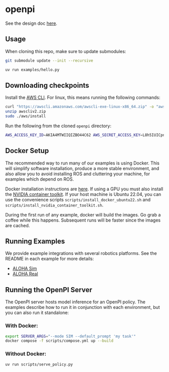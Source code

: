 # openpi

See the design doc [here](https://docs.google.com/document/d/1ykjuV0GjuaYGzhppasmGlldJ5TOA-UCETBHKoxeoyqw/edit).

## Usage

When cloning this repo, make sure to update submodules:

```bash
git submodule update --init --recursive
```

```bash
uv run examples/hello.py
```

## Downloading checkpoints

Install the [AWS CLI](https://docs.aws.amazon.com/cli/latest/userguide/getting-started-install.html). For linux, this means running the following commands:

```bash
curl "https://awscli.amazonaws.com/awscli-exe-linux-x86_64.zip" -o "awscliv2.zip"
unzip awscliv2.zip
sudo ./aws/install
```

Run the following from the cloned `openpi` directory:

```bash
AWS_ACCESS_KEY_ID=AKIA4MTWIIQIZBO44C62 AWS_SECRET_ACCESS_KEY=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 aws s3 sync s3://openpi-assets/checkpoints/pi0_base ./checkpoints/pi0_base
```

## Docker Setup

The recommended way to run many of our examples is using Docker. This will simplify software installation, produce a more stable environment, and also
allow you to avoid installing ROS and cluttering your machine, for examples which depend on ROS.

Docker installation instructions are [here](https://docs.docker.com/engine/install/). If using a GPU you must also install the [NVIDIA container toolkit](https://docs.nvidia.com/datacenter/cloud-native/container-toolkit/latest/install-guide.html). If your host machine is Ubuntu 22.04, you can use the convenience scripts `scripts/install_docker_ubuntu22.sh` and `scripts/install_nvidia_container_toolkit.sh`.

During the first run of any example, docker will build the images. Go grab a coffee while this happens. Subsequent runs will be faster since the images are cached.

## Running Examples

We provide example integrations with several robotics platforms. See the README in each example for more details:

- [ALOHA Sim](examples/aloha_sim)
- [ALOHA Real](examples/aloha_real)

## Running the OpenPI Server

The OpenPI server hosts model inference for an OpenPI policy. The examples describe how to run it in conjunction with each environment, but you can also run it standalone:

### With Docker:

```bash
export SERVER_ARGS="--mode SIM --default_prompt 'my task'"
docker compose -f scripts/compose.yml up --build
```

### Without Docker:

```bash
uv run scripts/serve_policy.py
```
